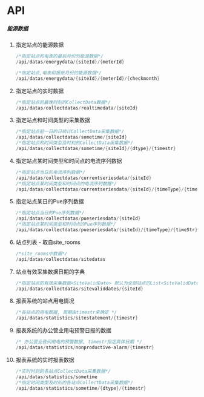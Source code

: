 # API

##### 能源数据

1. 指定站点的能源数据
   
   ```csharp
   /*指定站点和电表的最后月份的能源数据*/
   /api/datas/energydata/{siteId}/{meterId}
   
   /*指定站点,电表和报账月份的能源数据*/
   /api/datas/energydata/{siteId}/{meterId}/{checkmonth}
   ```

2. 指定站点的实时数据
   
   ```csharp
   /*指定站点的最晚时刻的CollectData数据*/
   /api/datas/collectdatas/realtimedata/{siteId}
   ```

3. 指定站点和时间类型的采集数据
   
   ```csharp
   /*指定站点前一日的日统计CollectData采集数据*/
   /api/datas/collectdatas/sometime/{siteId}
   /*指定站点和时间类型及时刻的CollectData采集数据*/
   /api/datas/collectdatas/sometime/{siteId}/{dtype}/{timestr}
   ```

4. 指定站点某时间类型和时间点的电流序列数据
   
   ```csharp
   /*指定站点当日的电流序列数据*/
   /api/datas/collectdatas/currentseriesdata/{siteId}
   /*指定站点某时间类型和时间点的电流序列数据*/
   /api/datas/collectdatas/currentseriesdata/{siteId}/{timeType}/{timeStr}
   ```

5. 指定站点某日的Pue序列数据
   
   ```csharp
   /*指定站点当日的Pue序列数据*/
   /api/datas/collectdatas/pueseriesdata/{siteId}
   /*指定站点某时间类型和时间点的Pue序列数据*/
   /api/datas/collectdatas/pueseriesdata/{siteId}/{timeType}/{timeStr}
   ```

6. 站点列表 - 取自site_rooms
   
   ```csharp
   /*site_rooms中数据*/
   /api/datas/collectdatas/sitedatas
   ```

7. 站点有效采集数据日期的字典
   
   ```csharp
   /*指定站点的有效采集数据<SiteValidDate> 默认为全部站点的List<SiteValidDate> */
   /api/datas/collectdatas/sitevaliddates/{siteId}
   ```

8. 报表系统的站点用电情况
   
   ```csharp
   /*各站点的用电数据, 周期由timestr来确定 */
   /api/datas/statistics/sitestatement/{timestr}
   ```

9. 报表系统的办公营业用电预警日报的数据
   
   ```csharp
   /* 办公营业夜间用电的预警数据, timestr指定具体日期 */
   /api/datas/statistics/nonproductive-alarm/{timestr}
   ```

10. 报表系统的实时报表数据
    
    ```csharp
    /*实时时刻的各站点CollectData采集数据*/
    /api/datas/statistics/sometime
    /*指定时间类型及时刻的各站点CollectData采集数据*/
    /api/datas/statistics/sometime/{dtype}/{timestr}
    ```
